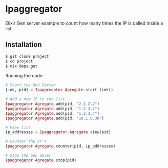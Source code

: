# Ipaggregator

Elixir Gen server example to count how many times the IP is called inside a list

## Installation
```elixir
$ git clone project
$ cd project
$ mix deps.get
```

Running the code
```elixir
# Start the Gen Server
{:ok, pid} = Ipaggregator.Agregate.start_link()

# Add a new IP to the list
Ipaggregator.Agregate.add(pid, "2.2.2.2")
Ipaggregator.Agregate.add(pid, "1.2.3.4")
Ipaggregator.Agregate.add(pid, "1.2.3.4")
Ipaggregator.Agregate.add(pid, "10.1.0.38")

# View list
ip_addresses = Ipaggregator.Agregate.view(pid)

# Counter the IP's
Ipaggregator.Agregate.counter(pid, ip_addresses)

# Stop the Gen Sever
Ipaggregator.Agregate.stop(pid)
```